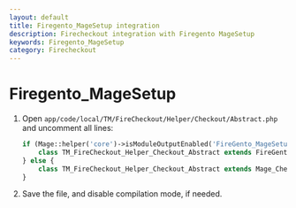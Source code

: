 ```yaml
---
layout: default
title: Firegento_MageSetup integration
description: Firecheckout integration with Firegento MageSetup
keywords: Firegento_MageSetup
category: Firecheckout
---
```


# Firegento_MageSetup

 1. Open `app/code/local/TM/FireCheckout/Helper/Checkout/Abstract.php` and
    uncomment all lines:

    ```php
    if (Mage::helper('core')->isModuleOutputEnabled('FireGento_MageSetup')) {
        class TM_FireCheckout_Helper_Checkout_Abstract extends FireGento_MageSetup_Helper_Checkout_Data {}
    } else {
        class TM_FireCheckout_Helper_Checkout_Abstract extends Mage_Checkout_Helper_Data {}
    }
    ```

 2. Save the file, and disable compilation mode, if needed.
